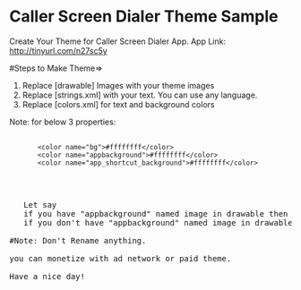 # Caller Screen Dialer Theme Sample

Create Your Theme for Caller Screen Dialer App.
App Link: http://tinyurl.com/n27sc5y

#Steps to Make Theme=>

1. Replace [drawable] Images with your theme images
2. Replace [strings.xml] with your text. You can use any language.
3. Replace [colors.xml] for text and background colors

Note:
   for below 3 properties:
   <pre>
   <code>
       &lt;color name="bg"&gt;#ffffffff&lt;/color&gt;
       &lt;color name="appbackground"&gt;#ffffffff&lt;/color&gt;
       &lt;color name="app_shortcut_background"&gt;#ffffffff&lt;/color&gt;
   </code>
   <pre>

   Let say
   if you have "appbackground" named image in drawable then that image will be used as background.
   if you don't have "appbackground" named image in drawable then [#ffffffff] any color will be used as bg color.

#Note: Don't Rename anything.

you can monetize with ad network or paid theme.

Have a nice day!